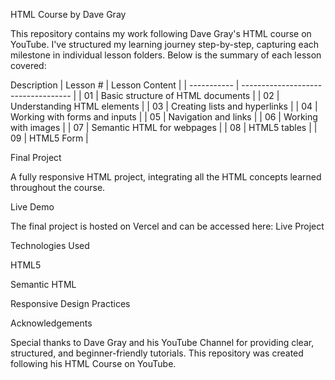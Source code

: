 HTML Course by Dave Gray

This repository contains my work following Dave Gray's HTML course on YouTube. I've structured my learning journey step-by-step, capturing each milestone in individual lesson folders. Below is the summary of each lesson covered:


Description
| Lesson #    | Lesson Content                      | 
| ----------- | ----------------------------------- |
| 01          | Basic structure of HTML documents   |
| 02          | Understanding HTML elements         | 
| 03          | Creating lists and hyperlinks       |
| 04          | Working with forms and inputs       | 
| 05          | Navigation and links                |
| 06          | Working with images                 | 
| 07          | Semantic HTML for webpages          |
| 08          | HTML5 tables                        | 
| 09          | HTML5 Form                          |


Final Project

A fully responsive HTML project, integrating all the HTML concepts learned throughout the course.

Live Demo

The final project is hosted on Vercel and can be accessed here:
Live Project

Technologies Used

HTML5

Semantic HTML

Responsive Design Practices

Acknowledgements

Special thanks to Dave Gray and his YouTube Channel for providing clear, structured, and beginner-friendly tutorials. This repository was created following his HTML Course on YouTube.
